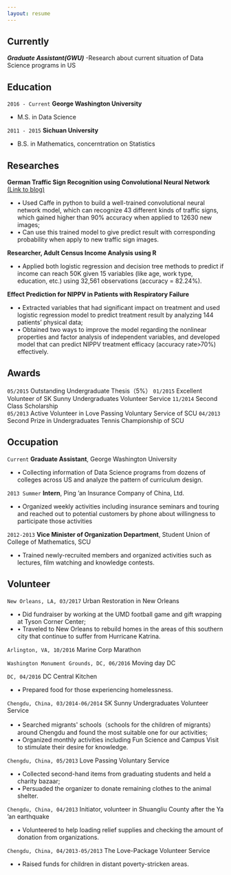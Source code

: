 ```yaml
---
layout: resume
---
```

## Currently
**_Graduate Assistant(GWU)_** 
-Research about current situation of Data Science programs in US                                     

## Education

`2016 - Current`
 __George Washington University__
* M.S. in Data Science

`2011 - 2015`
__Sichuan University__
* B.S. in Mathematics, concerntration on Statistics 

## Researches

**German Traffic Sign Recognition using Convolutional Neural Network**
<a href="https://san-wang.github.io/blog/GTSRB/">(Link to blog)</a>
* • Used Caffe in python to build a well-trained convolutional neural network model, which can recognize 43 different kinds of traffic signs, which gained higher than 90% accuracy when applied to 12630 new images; 
* • Can use this trained model to give predict result with corresponding probability when apply to new traffic sign images.

**Researcher, Adult Census Income Analysis using R** 
* • Applied both logistic regression and decision tree methods to predict if income can reach 50K given 15 variables (like age, work type, education, etc.) using 32,561 observations (accuracy = 82.24%).

**Effect Prediction for NIPPV in Patients with Respiratory Failure**              
* •	Extracted variables that had significant impact on treatment and used logistic regression model to predict treatment result by analyzing 144 patients’ physical data;
* •	Obtained two ways to improve the model regarding the nonlinear properties and factor analysis of independent variables, and developed model that can predict NIPPV treatment efficacy (accuracy rate>70%) effectively.

## Awards
`05/2015` Outstanding Undergraduate Thesis（5%）
`01/2015` Excellent Volunteer of SK Sunny Undergraduates Volunteer Service
`11/2014` Second Class Scholarship   
`05/2013` Active Volunteer in Love Passing Voluntary Service of SCU
`04/2013` Second Prize in Undergraduates Tennis Championship of SCU                                          

## Occupation

`Current`
__Graduate Assistant__, George Washington University 

- •	Collecting information of Data Science programs from dozens of colleges across US and analyze the pattern of curriculum design.  

`2013 Summer`
__Intern__, Ping ’an Insurance Company of China, Ltd.

- •	Organized weekly activities including insurance seminars and touring and reached out to potential customers by phone about willingness to participate those activities

`2012-2013`
__Vice Minister of Organization Department__, Student Union of College of Mathematics, SCU      
- •	Trained newly-recruited members and organized activities such as lectures, film watching and knowledge contests.


## Volunteer

`New Orleans, LA, 03/2017` Urban Restoration in New Orleans	                                             
* •	Did fundraiser by working at the UMD football game and gift wrapping at Tyson Corner Center;
* •	Traveled to New Orleans to rebuild homes in the areas of this southern city that continue to suffer from Hurricane Katrina.

`Arlington, VA, 10/2016` Marine Corp Marathon	                                                        

`Washington Monument Grounds, DC, 06/2016` Moving day DC	                                         

`DC, 04/2016` DC Central Kitchen
* •	Prepared food for those experiencing homelessness.

`Chengdu, China, 03/2014-06/2014` SK Sunny Undergraduates Volunteer Service	                         
* •	Searched migrants' schools（schools for the children of migrants） around Chengdu and found the most suitable one for our activities; 
* •	Organized monthly activities including Fun Science and Campus Visit to stimulate their desire for knowledge.

`Chengdu, China, 05/2013` Love Passing Voluntary Service	                                         
* •	Collected second-hand items from graduating students and held a charity bazaar;
* •	Persuaded the organizer to donate remaining clothes to the animal shelter.

`Chengdu, China, 04/2013` Initiator, volunteer in Shuangliu County after the Ya ’an earthquake                            
* •	Volunteered to help loading relief supplies and checking the amount of donation from organizations.

`Chengdu, China, 04/2013-05/2013` The Love-Package Volunteer Service                                      
* •	Raised funds for children in distant poverty-stricken areas.


<!-- ### Footer

Last updated: June 2017 -->


